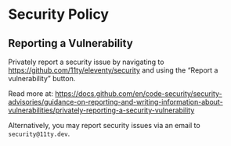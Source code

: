 # Security Policy

## Reporting a Vulnerability

Privately report a security issue by navigating to https://github.com/11ty/eleventy/security and using the “Report a vulnerability” button.

Read more at: https://docs.github.com/en/code-security/security-advisories/guidance-on-reporting-and-writing-information-about-vulnerabilities/privately-reporting-a-security-vulnerability

Alternatively, you may report security issues via an email to `security@11ty.dev`.
